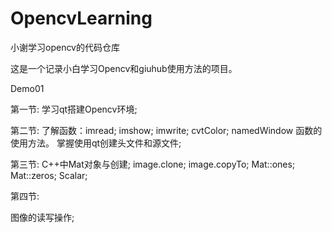 # OpencvLearning
小谢学习opencv的代码仓库

这是一个记录小白学习Opencv和giuhub使用方法的项目。

Demo01

第一节:
学习qt搭建Opencv环境;

第二节:
了解函数：imread; imshow; imwrite; cvtColor; namedWindow 函数的使用方法。
掌握使用qt创建头文件和源文件;

第三节:
C++中Mat对象与创建;
image.clone; image.copyTo;
Mat::ones;
Mat::zeros;
Scalar;
  
第四节:

图像的读写操作;
